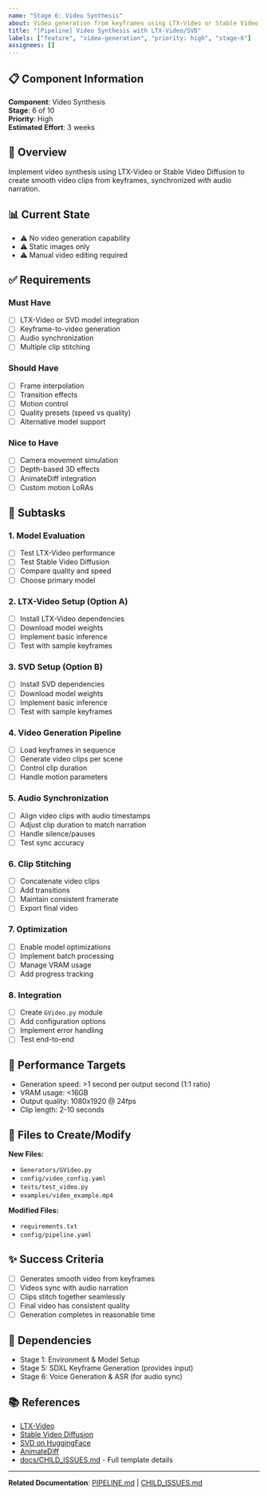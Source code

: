 ```yaml
---
name: "Stage 6: Video Synthesis"
about: Video generation from keyframes using LTX-Video or Stable Video Diffusion
title: "[Pipeline] Video Synthesis with LTX-Video/SVD"
labels: ["feature", "video-generation", "priority: high", "stage-6"]
assignees: []
---
```


## 📋 Component Information

**Component**: Video Synthesis  
**Stage**: 6 of 10  
**Priority**: High  
**Estimated Effort**: 3 weeks

## 🎯 Overview

Implement video synthesis using LTX-Video or Stable Video Diffusion to create smooth video clips from keyframes, synchronized with audio narration.

## 📊 Current State

- ⚠️ No video generation capability
- ⚠️ Static images only
- ⚠️ Manual video editing required

## ✅ Requirements

### Must Have
- [ ] LTX-Video or SVD model integration
- [ ] Keyframe-to-video generation
- [ ] Audio synchronization
- [ ] Multiple clip stitching

### Should Have
- [ ] Frame interpolation
- [ ] Transition effects
- [ ] Motion control
- [ ] Quality presets (speed vs quality)
- [ ] Alternative model support

### Nice to Have
- [ ] Camera movement simulation
- [ ] Depth-based 3D effects
- [ ] AnimateDiff integration
- [ ] Custom motion LoRAs

## 📝 Subtasks

### 1. Model Evaluation
- [ ] Test LTX-Video performance
- [ ] Test Stable Video Diffusion
- [ ] Compare quality and speed
- [ ] Choose primary model

### 2. LTX-Video Setup (Option A)
- [ ] Install LTX-Video dependencies
- [ ] Download model weights
- [ ] Implement basic inference
- [ ] Test with sample keyframes

### 3. SVD Setup (Option B)
- [ ] Install SVD dependencies
- [ ] Download model weights
- [ ] Implement basic inference
- [ ] Test with sample keyframes

### 4. Video Generation Pipeline
- [ ] Load keyframes in sequence
- [ ] Generate video clips per scene
- [ ] Control clip duration
- [ ] Handle motion parameters

### 5. Audio Synchronization
- [ ] Align video clips with audio timestamps
- [ ] Adjust clip duration to match narration
- [ ] Handle silence/pauses
- [ ] Test sync accuracy

### 6. Clip Stitching
- [ ] Concatenate video clips
- [ ] Add transitions
- [ ] Maintain consistent framerate
- [ ] Export final video

### 7. Optimization
- [ ] Enable model optimizations
- [ ] Implement batch processing
- [ ] Manage VRAM usage
- [ ] Add progress tracking

### 8. Integration
- [ ] Create `GVideo.py` module
- [ ] Add configuration options
- [ ] Implement error handling
- [ ] Test end-to-end

## 🎯 Performance Targets
- Generation speed: >1 second per output second (1:1 ratio)
- VRAM usage: <16GB
- Output quality: 1080x1920 @ 24fps
- Clip length: 2-10 seconds

## 📁 Files to Create/Modify

**New Files:**
- `Generators/GVideo.py`
- `config/video_config.yaml`
- `tests/test_video.py`
- `examples/video_example.mp4`

**Modified Files:**
- `requirements.txt`
- `config/pipeline.yaml`

## ✨ Success Criteria
- [ ] Generates smooth video from keyframes
- [ ] Videos sync with audio narration
- [ ] Clips stitch together seamlessly
- [ ] Final video has consistent quality
- [ ] Generation completes in reasonable time

## 🔗 Dependencies
- Stage 1: Environment & Model Setup
- Stage 5: SDXL Keyframe Generation (provides input)
- Stage 6: Voice Generation & ASR (for audio sync)

## 📚 References
- [LTX-Video](https://huggingface.co/Lightricks/LTX-Video)
- [Stable Video Diffusion](https://stability.ai/stable-video)
- [SVD on HuggingFace](https://huggingface.co/stabilityai/stable-video-diffusion-img2vid-xt)
- [AnimateDiff](https://github.com/guoyww/AnimateDiff)
- [docs/CHILD_ISSUES.md](../docs/CHILD_ISSUES.md) - Full template details

---

**Related Documentation**: [PIPELINE.md](../PIPELINE.md) | [CHILD_ISSUES.md](../docs/CHILD_ISSUES.md)
